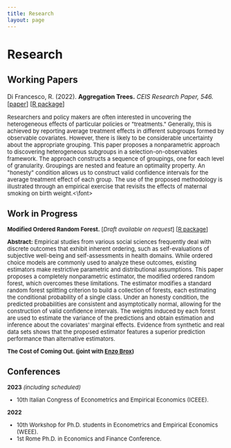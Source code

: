 ```yaml
---
title: Research
layout: page
---
```


# Research

## Working Papers
Di Francesco, R. (2022).
<b>**Aggregation Trees.**</b> <i>CEIS Research Paper, 546.</i>
[<a href="https://papers.ssrn.com/sol3/papers.cfm?abstract_id=4304256">paper</a>]
[<a href="https://riccardo-df.github.io/aggTrees/index.html">R package</a>]

<font size = "2"> Researchers and policy makers are often interested in uncovering the heterogeneous effects of particular policies or "treatments." Generally, this is achieved by reporting average treatment effects in different subgroups formed by observable covariates. However, there is likely to be considerable uncertainty about the appropriate grouping. This paper proposes a nonparametric approach to discovering heterogeneous subgroups in a selection-on-observables framework. The approach constructs a sequence of groupings, one for each level of granularity. Groupings are nested and feature an optimality property. An "honesty" condition allows us to construct valid confidence intervals for the average treatment effect of each group. The use of the proposed methodology is illustrated through an empirical exercise that revisits the effects of maternal smoking on birth weight.<\font>

## Work in Progress
<b>**Modified Ordered Random Forest.**</b>
[*Draft available on request*]
[<a href="https://riccardo-df.github.io/morf/">R package</a>]

**Abstract:** Empirical studies from various social sciences frequently deal with discrete outcomes that exhibit inherent ordering, such as self-evaluations of subjective well-being and self-assessments in health domains. While ordered choice models are commonly used to analyze these outcomes, existing estimators make restrictive parametric and distributional assumptions. This paper proposes a completely nonparametric estimator, the modified ordered random forest, which overcomes these limitations. The estimator modifies a standard random forest splitting criterion to build a collection of forests, each estimating the conditional probability of a single class. Under an honesty condition, the predicted probabilities are consistent and asymptotically normal, allowing for the construction of valid confidence intervals. The weights induced by each forest are used to estimate the variance of the predictions and obtain estimation and inference about the covariates' marginal effects. Evidence from synthetic and real data sets shows that the proposed estimator features a superior prediction performance than alternative estimators.

<b>**The Cost of Coming Out.** (joint with [Enzo Brox](https://sites.google.com/view/ebrox))</b>

## Conferences
**2023** *(including scheduled)*
- 10th Italian Congress of Econometrics and Empirical Economics (ICEEE).

**2022** 
- 10th Workshop for Ph.D. students in Econometrics and Empirical Economics (WEEE).
- 1st Rome Ph.D. in Economics and Finance Conference.
